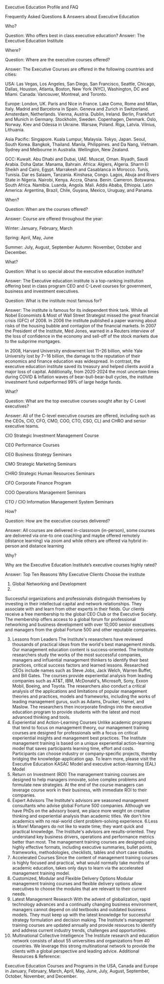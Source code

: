 Executive Education Profile and FAQ

Frequently Asked Questions & Answers about Executive Education

Who?

Question: Who offers best in class executive education?
Answer: The Executive Education Institute

Where?

Question: Where are the executive courses offered?

Answer: The Executive Courses are offered in the following countries and cities:

USA: Las Vegas, Los Angeles, San Diego, San Francisco, Seattle, Chicago, Dallas, Houston, Atlanta, Boston, New York (NYC), Washington, DC and Miami. 
Canada: Vancouver, Montreal, and Toronto. 

Europe: London, UK.  Paris and Nice in France. Lake Como, Rome and Milan, Italy. Madrid and Barcelona in Spain.  Geneva and Zurich in Switzerland. Amsterdam, Netherlands. Vienna, Austria. Dublin, Ireland. Berlin, Frankfurt and Munich in Germany. Stockholm, Sweden. Copenhagen, Denmark. Oslo, Norway.  Kiev and Odessa in Ukraine. Warsaw, Poland. Riga, Latvia. Vilnius, Lithuania. 

 Asia Pacific: Singapore. Kuala Lumpur, Malaysia. Tokyo, Japan. Seoul, South Korea. Bangkok, Thailand. Manila, Philippines. and Da Nang, Vietnam. Sydney and Melbourne in Australia. Wellington, New Zealand.   
 
GCC: Kuwait. Abu Dhabi and Dubai, UAE. Muscat, Oman. Riyadh, Saudi Arabia. Doha Qatar. Manama, Bahrain.
Africa: Algiers, Algeria. Sharm El Sheikh and Cairo, Egypt. Marrakesh and Casablanca in Morocco. Tunis, Tunisia. Dar es Salaam, Tanzania. Kinshasa, Congo. Lagos, Abuja and Rivers State in Nigeria. Nairobi, Kenya. Accra, Ghana.  Benin. Cameron. Botswana. South Africa. Namibia. Luanda, Angola. Mali. Addis Ababa, Ethiopia.
 Latin America: Argentina, Brazil, Chile, Guyana, Mexico, Uruguay, and Panama. 
 
When?

Question: When are the courses offered?

Answer:  Course are offered throughout the year:

Winter: January, February, March

Spring: April, May, June

Summer: July, August, September
Autumn: November, October and December.

 What?
 
Question: What is so special about the executive education institute?

Answer: The Executive education institute is a top-ranking institution offering best in class  program CEO and C-Level courses for government, business and investment executives.

Question: What is the institute most famous for?

Answer: The institute is famous for its independent think tank. While all Nobel Economists & Most of Wall Street Strategist missed the great financial crisis (GFC) of 2008. In 2006 the institute published a paper warning about risks of the housing bubble and contagion of the financial markets. In 2007 the President of the Institute, Med Jones, warned in a Reuters interview of the loss of confidence in the economy and sell-off of the stock markets due to the subprime mortgages.

In 2008, Harvard University endowment lost $11-$26 billion, while Yale University lost by $7-$16 billion, the damage to the reputation of their economics and finance education was widespread. In contrast, the executive education institute saved its treasury and helped clients avoid a major loss of capital. Additionally, from 2020-2024 the most uncertain times during COVID & Inflation waves of bear-bull-bear-bull cycles, the institute investment fund outperformed 99% of large hedge funds.

What?

Question: What are the top executive courses sought after by C-Level executives?

Answer: All of the C-level executive courses are offered, including such as the CEOs, CIO, CFO, CMO, COO, CTO, CSO, CL) and CHRO and senior executive teams.

 CIO Strategic Investment Management Course
 
 CEO Performance Courses
 
CEO Business Strategy Seminars

CMO Strategic Marketing Seminars

CHRO Strategic Human Resources Seminars

CFO Corporate Finance Program

COO Operations Management Seminars

CTO / CIO Information Management System Seminars
 
 How?
 
Question: How are the executive courses delivered?

Answer:  All courses are delivered in-classroom (in-person), some courses are delivered via one-to one coaching and maybe offered remotely (distance learning) via zoom and while others are offered via hybrid in-person and distance learning

Why?

Why are the Executive Education Institute’s  executive courses highly rated?

Answer: Top Ten Reasons Why Executive Clients Choose the institute

1. Global Networking and Development
2. 
Successful organizations and professionals distinguish themselves by investing in their intellectual capital and network relationships. They associate with and learn from other experts in their fields. Our clients receive a free membership to the global CEO Club or the Executive Society. The membership offers access to a global forum for professional networking and business development with over 10,000 senior executives and managers from the global Fortune 500 and other reputable companies.
 
3. Lessons from Leaders
The Institute's researchers have reviewed thousands of practical ideas from the world's best management minds. Our management education content is success-oriented. The Institute researchers study the works of the most successful companies, managers and influential management thinkers to identify their best practices, critical success factors and learned lessons. Researched CEOs include names such as Steve Jobs, Jack Welch, Warren Buffet, and Bill Gates. The courses provide experiential analysis from leading companies such as AT&T, IBM, McDonald's, Microsoft, Sony, Exxon Mobil, Boeing, and Toyota. The researchers also conduct a critical analysis of the applications and limitations of popular management theories and practices, models and frameworks, including the works of leading management gurus, such as Adams, Drucker, Hamel, and Maslow. The researchers then incorporate findings into the executive education program to provide students with the latest and most advanced thinking and tools.
4. Experiential and Action-Learning Courses
Unlike academic programs that tend to focus on management theory, our management training courses are designed for professionals with a focus on critical experiential insights and management best practices. The Institute management training is based on a unique experiential action-learning model that saves participants learning time, effort and costs. Participants can choose industry or company-specific projects, thereby bridging the knowledge-application gap. To learn more, please visit the Executive Education KASAC Model and executive action-learning (EAL) Model 
5. Return on Investment (ROI)
The management training courses are designed to help managers innovate, solve complex problems and formulate new strategies. At the end of the course managers can leverage course work in their business, with immediate ROI to their companies.
6. Expert Advisors
The Institute's advisors are seasoned management consultants who advise global Fortune 500 companies. Although we have PhDs on the advisory board, we place more weight on creative thinking and experiential analysis than academic titles. We don't hire academics with no real-world client problem-solving experience.
6.Less is More!
Managers do not like to waste time; they want quick and practical knowledge. The Institute's advisors are results-oriented. They understand key business drivers, operations and performance metrics better than most. The management training courses are designed using highly effective formats, including executive summaries, bullet points, frameworks, methodologies, checklists, tables and short case studies.
7. Accelerated Courses
Since the content of management training courses is highly focused and practical, what would normally take months of academic education, takes only days to learn via the accelerated management training model.
8. Customized, Modular and Flexible Delivery Options
Modular management training courses and flexible delivery options allow executives to choose the modules that are relevant to their current needs.
9. Latest Management Research
With the advent of globalization, rapid technology advances and a continually changing business environment, managers cannot depend on old textbooks and outdated business models. They must keep up with the latest knowledge for successful strategy formulation and decision making. The Institute's management training courses are updated annually and provide resources to identify and address current industry trends, challenges and opportunities.
10. Multinational Collective Intelligence
The Institute research and education network consists of about 55 universities and organizations from 40 countries. We leverage this strong multinational network to provide the clients with a global perspective and leading advice. 
Additional Resources & Reference:

Executive Education Courses and Programs in the USA, Canada and Europe in January, February, March, April, May, June, July, August, September, October, November, and December.

